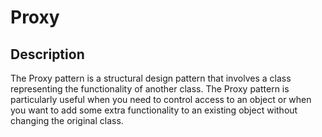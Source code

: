 # Proxy

## Description

The Proxy pattern is a structural design pattern that involves a class representing the functionality of another class. The Proxy pattern is particularly useful when you need to control access to an object or when you want to add some extra functionality to an existing object without changing the original class.